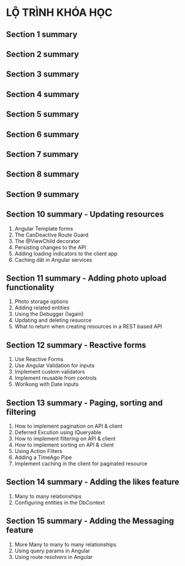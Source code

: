 # **LỘ TRÌNH KHÓA HỌC**

## **Section 1 summary**

## **Section 2 summary**

## **Section 3 summary**

## **Section 4 summary**

## **Section 5 summary**

## **Section 6 summary**

## **Section 7 summary**

## **Section 8 summary**

## **Section 9 summary**

## **Section 10 summary** - Updating resources

1. Angular Template forms
2. The CanDeactive Route Guard
3. The @ViewChild decorator
4. Persisting changes to the API
5. Adding loading indicators to the client app
6. Caching dât in Angular services

## **Section 11 summary** - Adding photo upload functionality

1. Photo storage options
2. Adding related entities
3. Using the Debugger (!again)
4. Updating and deleting resuorce
5. What to return when creating resources in a REST based API

## **Section 12 summary** - Reactive forms

1. Use Reactive Forms
2. Use Angular Validation for inputs
3. Implement custom validators
4. Implement reusable from controls
5. Worikong with Date inputs

## **Section 13 summary** - Paging, sorting and filtering

1. How to implement pagination on API & client
2. Deferred Excution using IQueryable
3. How to implement filtering on API & client
4. How to implement sorting on API & client
5. Using Action Filters
6. Adding a TimeAgo Pipe
7. Implement caching in the client for paginated resource

## **Section 14 summary** - Adding the likes feature

1. Many to many relationships
2. Configuring entities in the DbContext


## **Section 15 summary** - Adding the Messaging feature

1. More Many to many to many relationships
2. Using query params in Angular
3. Using route resolvers in Angular
